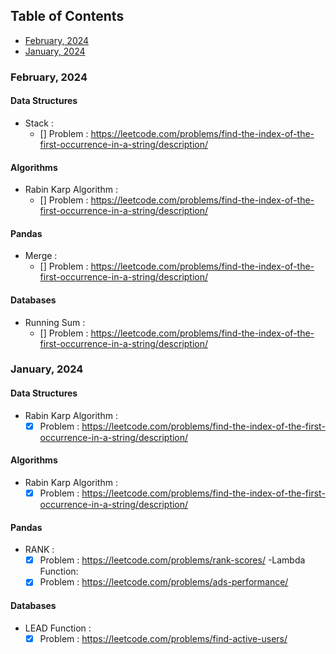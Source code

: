 ## Table of Contents
- [February, 2024](#february-2024)
- [January, 2024](#january-2024)

### February, 2024
#### Data Structures
- Stack :
    - [] Problem : https://leetcode.com/problems/find-the-index-of-the-first-occurrence-in-a-string/description/

#### Algorithms
- Rabin Karp Algorithm :
    - [] Problem : https://leetcode.com/problems/find-the-index-of-the-first-occurrence-in-a-string/description/

#### Pandas
- Merge :
    - [] Problem : https://leetcode.com/problems/find-the-index-of-the-first-occurrence-in-a-string/description/

#### Databases
- Running Sum :
    - [] Problem : https://leetcode.com/problems/find-the-index-of-the-first-occurrence-in-a-string/description/

### January, 2024
#### Data Structures
- Rabin Karp Algorithm :
    - [x] Problem : https://leetcode.com/problems/find-the-index-of-the-first-occurrence-in-a-string/description/

#### Algorithms
- Rabin Karp Algorithm :
    - [x] Problem : https://leetcode.com/problems/find-the-index-of-the-first-occurrence-in-a-string/description/

#### Pandas
- RANK :
    - [x] Problem : https://leetcode.com/problems/rank-scores/
-Lambda Function: 
    - [x] Problem : https://leetcode.com/problems/ads-performance/

#### Databases
- LEAD Function :
    - [x] Problem : https://leetcode.com/problems/find-active-users/